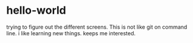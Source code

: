 # hello-world
trying to figure out the different screens. This is not like git on command line.
i like learning new things. keeps me interested.
